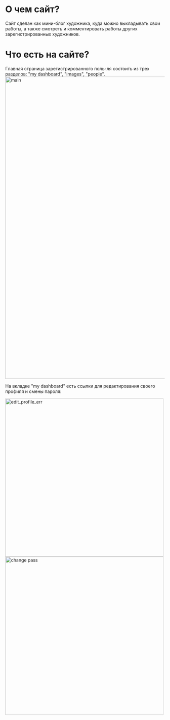 # О чем сайт?
Сайт сделан как мини-блог художника, куда можно выкладывать свои работы, а также смотреть и комментировать работы других зарегистрированных художников.  
# Что есть на сайте?
Главная страница зарегистрированного поль-ля состоить из трех разделов: "my dashboard", "images", "people".
<img width="955" alt="main" src="https://user-images.githubusercontent.com/48317053/151585380-2d0441f1-67b9-4a14-a470-69ec027003f4.png">

На вкладке "my dashboard" есть ссылки для редактирования своего профиля и смены пароля:
<p float="left">
    <img width="500" alt="edit_profile_err" src="https://user-images.githubusercontent.com/48317053/151586036-70f6fc62-ea0b-4f9b-b29e-44212393240d.png">
    <img width="500" alt="change pass" src="https://user-images.githubusercontent.com/48317053/151586361-d56e4e57-18d6-43c3-8fe1-0764a11a8594.png">
</p>
